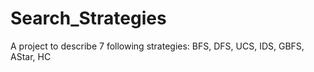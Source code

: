 # Search_Strategies
 A project to describe 7 following strategies: BFS, DFS, UCS, IDS, GBFS, AStar, HC
